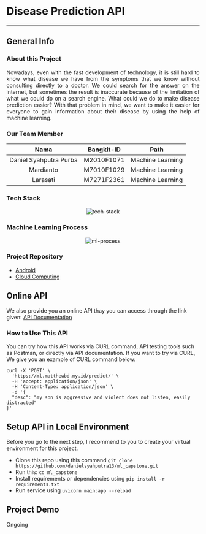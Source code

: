 # Disease Prediction API
---

## General Info

### About this Project
<p align="justify">
Nowadays, even with the fast development of technology, it is still hard to know what disease we have from the symptoms that we know without consulting directly to a doctor. We could search for the answer on the internet, but sometimes the result is inaccurate because of the limitation of what we could do on a search engine. What could we do to make disease prediction easier? With that problem in mind, we want to make it easier for everyone to gain information about their disease by using the help of machine learning. 
</p>

### Our Team Member
<center>

|          Nama         | Bangkit-ID |       Path       |
|:---------------------:|:----------:|:----------------:|
|  Daniel Syahputra Purba  |  M2010F1071  | Machine Learning |
|   Mardianto  |  M7010F1029  | Machine Learning |
|    Larasati   |  M7271F2361  | Machine Learning |

</center>

  
### Tech Stack
<p align="center">
  <img align="center" src="https://i.ibb.co/f0k1VN5/README-1.png" alt="tech-stack"/>
</p>

### Machine Learning Process
<p align="center">
  <img align="center" src="https://i.ibb.co/GHGGNvn/Bangkit-Capstone-Page-2.png" alt="ml-process"/>
</p>

### Project Repository
- [Android](https://github.com/KristiantoD/disease-prediction-app)
- [Cloud Computing](https://github.com/MatthewBrandon21/Disease-Prediction-API-Capstone)

## Online API
We also provide you an online API thay you can access through the link given: [API Documentation](https://ml.matthewbd.my.id/docs)

### How to Use This API
You can try how this API works via CURL command, API testing tools such as Postman, or directly via API documentation. If you want to try via CURL, We give you an example of CURL command below:

```
curl -X 'POST' \
  'https://ml.matthewbd.my.id/predict/' \
  -H 'accept: application/json' \
  -H 'Content-Type: application/json' \
  -d '{
  "desc": "my son is aggressive and violent does not listen, easily distracted"
}'
```

## Setup API in Local Environment
Before you go to the next step, I recommend to you to create your virtual environment for this project.
- Clone this repo using this command `git clone https://github.com/danielsyahputra13/ml_capstone.git`
- Run this: `cd ml_capstone`
- Install requirements or dependencies using `pip install -r requirements.txt`
- Run service using `uvicorn main:app --reload`

## Project Demo
Ongoing
